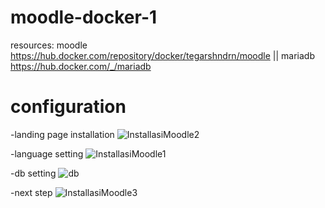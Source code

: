 # moodle-docker-1
resources:
  moodle https://hub.docker.com/repository/docker/tegarshndrn/moodle || mariadb https://hub.docker.com/_/mariadb
# configuration
-landing page installation
![InstallasiMoodle2](https://user-images.githubusercontent.com/84894429/183329196-fa67804e-22c1-435f-a21e-db03223cd69c.PNG)

-language setting
![InstallasiMoodle1](https://user-images.githubusercontent.com/84894429/183329273-b6110af7-0a85-4b39-b4cf-b7640a22034b.PNG)

-db setting
![db](https://user-images.githubusercontent.com/84894429/183329290-49f2a1fe-f61a-43ef-975f-4ad490cdb255.png)

-next step
![InstallasiMoodle3](https://user-images.githubusercontent.com/84894429/183329328-8566130a-b89c-4a80-9235-2c5b6262921d.PNG)
